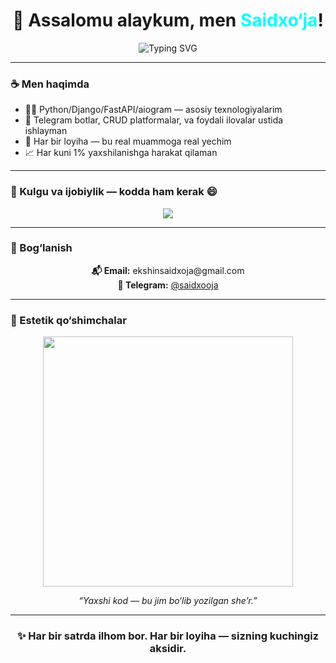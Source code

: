 <!-- Katta salomlashuv -->
<h1 align="center">👋 Assalomu alaykum, men <span style="color:#00FFFF;">Saidxo‘ja</span>!</h1>

<!-- Kattaroq typing effekt (eni 100%) -->
<p align="center">
  <img 
    src="https://readme-typing-svg.herokuapp.com?font=Fira+Code&size=28&duration=3000&pause=1000&center=true&vCenter=true&width=1000&lines=💡+Ilhom+bilan+kod+yozaman!;🎯+Orzularni+dasturga+aylantiraman!;🧠+O‘rganish+va+baham+ko‘rish+–+har+kunlik+yo‘lim!;🌱+Yaxshi+kod,+yaxshi+hayotga+xizmat+qiladi!"
    alt="Typing SVG"
  />
</p>

---

### ☕️ Men haqimda

- 👨‍💻 Python/Django/FastAPI/aiogram — asosiy texnologiyalarim  
- 🧰 Telegram botlar, CRUD platformalar, va foydali ilovalar ustida ishlayman  
- 🤝 Har bir loyiha — bu real muammoga real yechim  
- 📈 Har kuni 1% yaxshilanishga harakat qilaman

---

### 🎉 Kulgu va ijobiylik — kodda ham kerak 😄

<p align="center">
  <img src="https://readme-jokes.vercel.app/api?hideBorder&bgColor=%230d1117&qColor=%23ffcc00&aColor=%23ffffff" />
</p>

---

### 🔗 Bog‘lanish

<p align="center">
  <b>📬 Email:</b> ekshinsaidxoja@gmail.com  
  <br/>
  <b>💬 Telegram:</b> <a href="https://t.me/saidxooja">@saidxooja</a>
</p>

---

### 🎨 Estetik qo‘shimchalar

<p align="center">
  <img src="https://media.giphy.com/media/qgQUggAC3Pfv687qPC/giphy.gif" width="400"/>
</p>

<p align="center"><i>“Yaxshi kod — bu jim bo‘lib yozilgan she’r.”</i></p>

---

<h3 align="center">✨ Har bir satrda ilhom bor. Har bir loyiha — sizning kuchingiz aksidir.</h3>
